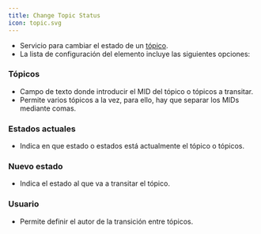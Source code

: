 ```yaml
---
title: Change Topic Status
icon: topic.svg
---
```

* Servicio para cambiar el estado de un [tópico](concepts/topic).
* La lista de configuración del elemento incluye las siguientes opciones:

### Tópicos
* Campo de texto donde introducir el MID del tópico o tópicos a transitar.
* Permite varios tópicos a la vez, para ello, hay que separar los MIDs mediante comas.

### Estados actuales
* Indica en que estado o estados está actualmente el tópico o tópicos.

### Nuevo estado
* Indica el estado al que va a transitar el tópico.

### Usuario
* Permite definir el autor de la transición entre tópicos.